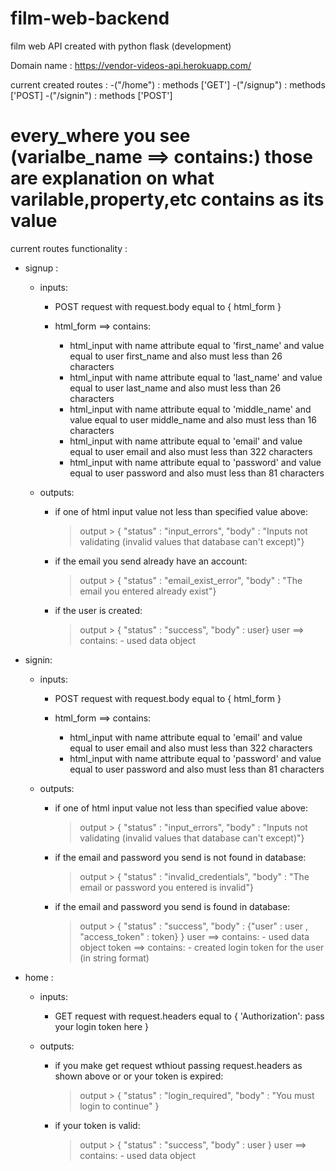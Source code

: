 # film-web-backend
film web API created with python flask (development)

Domain name : https://vendor-videos-api.herokuapp.com/

current created routes :
  -("/home") : methods ['GET']
  -("/signup") : methods ['POST]
  -("/signin") : methods ['POST']
  
  
  # every_where you see (varialbe_name ==> contains:) those are explanation on what varilable,property,etc contains as its value
  
 current routes functionality :
  - signup : 
    * inputs:
      - POST request with request.body equal to { html_form }
      - html_form ==> contains:
      
        - html_input with name attribute equal to 'first_name' and value equal to user first_name
        and also must less than 26 characters
        - html_input with name attribute equal to 'last_name' and value equal to user last_name
        and also must less than 26 characters
        - html_input with name attribute equal to 'middle_name' and value equal to user middle_name
        and also must less than 16 characters
        - html_input with name attribute equal to 'email' and value equal to user email
        and also must less than 322 characters
        - html_input with name attribute equal to 'password' and value equal to user password
        and also must less than 81 characters
        
    * outputs:
      - if one of html input value not less than specified value above:
        > output > { "status" : "input_errors", "body" : 
                   "Inputs not validating (invalid values that database can't except)"}                            
      - if the email you send already have an account:
        > output > { "status" : "email_exist_error",
                   "body" : "The email you entered already exist"}     
      - if the user is created:
        > output > { "status" : "success", "body" : user}
        > user ==> contains: - used data object    
                    
  - signin:
    * inputs:
      - POST request with request.body equal to { html_form }
      - html_form ==> contains:
      
        - html_input with name attribute equal to 'email' and value equal to user email
          and also must less than 322 characters
        - html_input with name attribute equal to 'password' and value equal to user password
          and also must less than 81 characters  
                    
    * outputs:
              
      - if one of html input value not less than specified value above:
        > output > { "status" : "input_errors", "body" : 
                             "Inputs not validating (invalid values that database can't except)"}
                             
      - if the email and password you send is not found in database:
        > output > { "status" : "invalid_credentials", "body" :
                   "The email or password you entered is invalid"}
                             
      - if the email and password you send is found in database:
        > output > { "status" : "success", "body" : {"user" : user , "access_token" : token} }
        > user ==> contains: - used data object
        > token ==> contains: - created login token for the user (in string format)
                    
  - home :
    * inputs:
      - GET request with request.headers equal to { 'Authorization': pass your login token here }
              
    * outputs:
           
      - if you make get request wthiout passing request.headers as shown above or
        or your token is expired:
        > output > { "status" : "login_required", "body" : "You must login to continue" }
                  
      - if your token is valid:
        > output > { "status" : "success", "body" : user }
        > user ==> contains: - used data object
               
                
    
